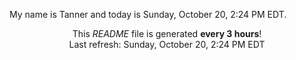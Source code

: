 My name is Tanner and today is Sunday, October 20, 2:24 PM EDT.

<p align="center">This <i>README</i> file is generated <b>every 3 hours</b>!</br>Last refresh: Sunday, October 20, 2:24 PM EDT<br /></p>
